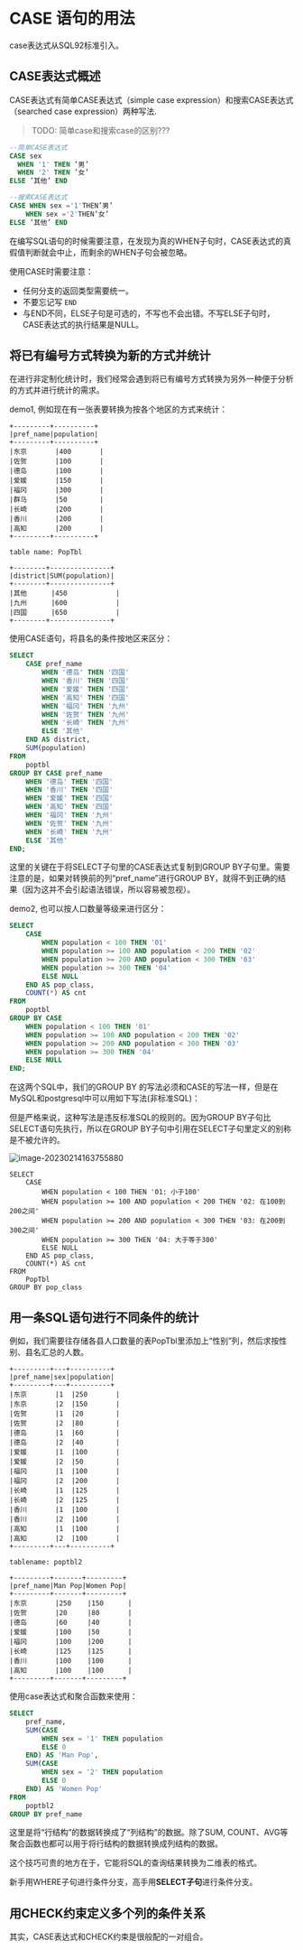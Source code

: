 # CASE 语句的用法

case表达式从SQL92标准引入。

## CASE表达式概述

CASE表达式有简单CASE表达式（simple case expression）和搜索CASE表达式（searched case expression）两种写法.

> TODO: 简单case和搜索case的区别???

```sql
--简单CASE表达式
CASE sex
  WHEN '1' THEN ’男’
  WHEN '2' THEN ’女’
ELSE ’其他’ END

--搜索CASE表达式
CASE WHEN sex ='1'THEN’男’
    WHEN sex ='2'THEN’女’
ELSE ’其他’ END
```

在编写SQL语句的时候需要注意，在发现为真的WHEN子句时，CASE表达式的真假值判断就会中止，而剩余的WHEN子句会被忽略。

使用CASE时需要注意：

- 任何分支的返回类型需要统一。
- 不要忘记写 `END`
- 与END不同，ELSE子句是可选的，不写也不会出错。不写ELSE子句时，CASE表达式的执行结果是NULL。

## 将已有编号方式转换为新的方式并统计

在进行非定制化统计时，我们经常会遇到将已有编号方式转换为另外一种便于分析的方式并进行统计的需求。

demo1, 例如现在有一张表要转换为按各个地区的方式来统计：

```
+---------+----------+
|pref_name|population|
+---------+----------+
|东京       |400       |
|佐贺       |100       |
|德岛       |100       |
|爱媛       |150       |
|福冈       |300       |
|群马       |50        |
|长崎       |200       |
|香川       |200       |
|高知       |200       |
+---------+----------+

table name: PopTbl
```

```
+--------+---------------+
|district|SUM(population)|
+--------+---------------+
|其他      |450            |
|九州      |600            |
|四国      |650            |
+--------+---------------+
```

使用CASE语句，将县名的条件按地区来区分：

```SQL
SELECT 
    CASE pref_name
        WHEN '德岛' THEN '四国'
        WHEN '香川' THEN '四国'
        WHEN '爱媛' THEN '四国'
        WHEN '高知' THEN '四国'
        WHEN '福冈' THEN '九州'
        WHEN '佐贺' THEN '九州'
        WHEN '长崎' THEN '九州'
        ELSE '其他'
    END AS district,
    SUM(population)
FROM
    poptbl
GROUP BY CASE pref_name
    WHEN '德岛' THEN '四国'
    WHEN '香川' THEN '四国'
    WHEN '爱媛' THEN '四国'
    WHEN '高知' THEN '四国'
    WHEN '福冈' THEN '九州'
    WHEN '佐贺' THEN '九州'
    WHEN '长崎' THEN '九州'
    ELSE '其他'
END;
```

这里的关键在于将SELECT子句里的CASE表达式复制到GROUP BY子句里。需要注意的是，如果对转换前的列“pref_name”进行GROUP BY，就得不到正确的结果（因为这并不会引起语法错误，所以容易被忽视）。

demo2, 也可以按人口数量等级来进行区分：

```SQL
SELECT 
    CASE
        WHEN population < 100 THEN '01'
        WHEN population >= 100 AND population < 200 THEN '02'
        WHEN population >= 200 AND population < 300 THEN '03'
        WHEN population >= 300 THEN '04'
        ELSE NULL
    END AS pop_class,
    COUNT(*) AS cnt
FROM
    poptbl
GROUP BY CASE
    WHEN population < 100 THEN '01'
    WHEN population >= 100 AND population < 200 THEN '02'
    WHEN population >= 200 AND population < 300 THEN '03'
    WHEN population >= 300 THEN '04'
    ELSE NULL
END;
```

在这两个SQL中，我们的GROUP BY 的写法必须和CASE的写法一样，但是在MySQL和postgresql中可以用如下写法(非标准SQL)：

但是严格来说，这种写法是违反标准SQL的规则的。因为GROUP BY子句比SELECT语句先执行，所以在GROUP BY子句中引用在SELECT子句里定义的别称是不被允许的。

![image-20230214163755880](.assets/image-20230214163755880.png)

```mysql
SELECT 
    CASE
        WHEN population < 100 THEN '01: 小于100'
        WHEN population >= 100 AND population < 200 THEN '02: 在100到200之间'
        WHEN population >= 200 AND population < 300 THEN '03: 在200到300之间'
        WHEN population >= 300 THEN '04: 大于等于300'
        ELSE NULL
    END AS pop_class,
    COUNT(*) AS cnt
FROM
    PopTbl
GROUP BY pop_class
```

## 用一条SQL语句进行不同条件的统计

例如，我们需要往存储各县人口数量的表PopTbl里添加上“性别”列，然后求按性别、县名汇总的人数。

```
+---------+---+----------+
|pref_name|sex|population|
+---------+---+----------+
|东京       |1  |250       |
|东京       |2  |150       |
|佐贺       |1  |20        |
|佐贺       |2  |80        |
|德岛       |1  |60        |
|德岛       |2  |40        |
|爱媛       |1  |100       |
|爱媛       |2  |50        |
|福冈       |1  |100       |
|福冈       |2  |200       |
|长崎       |1  |125       |
|长崎       |2  |125       |
|香川       |1  |100       |
|香川       |2  |100       |
|高知       |1  |100       |
|高知       |2  |100       |
+---------+---+----------+

tablename: poptbl2
```

```
+---------+-------+---------+
|pref_name|Man Pop|Women Pop|
+---------+-------+---------+
|东京       |250    |150      |
|佐贺       |20     |80       |
|德岛       |60     |40       |
|爱媛       |100    |50       |
|福冈       |100    |200      |
|长崎       |125    |125      |
|香川       |100    |100      |
|高知       |100    |100      |
+---------+-------+---------+
```

使用case表达式和聚合函数来使用：

```SQL
SELECT 
    pref_name,
    SUM(CASE
        WHEN sex = '1' THEN population
        ELSE 0
    END) AS 'Man Pop',
    SUM(CASE
        WHEN sex = '2' THEN population
        ELSE 0
    END) AS 'Women Pop'
FROM
    poptbl2
GROUP BY pref_name
```

这里是将“行结构”的数据转换成了“列结构”的数据。除了SUM, COUNT、AVG等聚合函数也都可以用于将行结构的数据转换成列结构的数据。

这个技巧可贵的地方在于，它能将SQL的查询结果转换为二维表的格式。

新手用WHERE子句进行条件分支，高手用**SELECT子句**进行条件分支。

## 用CHECK约束定义多个列的条件关系

其实，CASE表达式和CHECK约束是很般配的一对组合。
